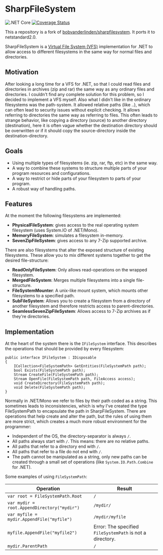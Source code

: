 
# SharpFileSystem
![.NET Core](https://github.com/b3b00/sharpfilesystem/workflows/build/badge.svg)
[![Coverage Status](https://coveralls.io/repos/github/b3b00/sharpfilesystem/badge.svg?branch=master)](https://coveralls.io/github/b3b00/sharpfilesystem?branch=master)

This a repository is a fork of [bobvanderlinden/sharpfilesystem](https://github.com/bobvanderlinden/sharpfilesystem). It ports it to netstandard2.0.

SharpFileSystem is a [Virtual File System (VFS)](http://en.wikipedia.org/wiki/Virtual_file_system) implementation for .NET to allow access to different filesystems in the same way for normal files and directories.

## Motivation

After looking a long time for a VFS for .NET, so that I could read files and directories in archives (zip and rar) the same way as any ordinary files and directories. I couldn't find any complete solution for this problem, so I decided to implement a VFS myself. Also what I didn't like in the ordinary filesystems was the path-system. It allowed relative paths (like ..), which can often lead to security issues without explicit checking. It allows referring to directories the same way as referring to files. This often leads to strange behavior, like copying a directory (source) to another directory (destination), here it is often vague whether the destination directory should be overwritten or if it should copy the source-directory inside the destination-directory.

## Goals

* Using multiple types of filesystems (ie. zip, rar, ftp, etc) in the same way.
* A way to combine these systems to structure multiple parts of your program resources and configurations.
* A way to restrict or hide parts of your filesystem to parts of your program.
* A robust way of handling paths.

## Features

At the moment the following filesystems are implemented:

* **PhysicalFileSystem**: gives access to the real operating system filesystem (uses System.IO of .NET/Mono).
* **MemoryFileSystem**: simulates a filesystem in-memory.
* **SevenZipFileSystem**: gives access to any 7-Zip supported archive.

There are also filesystems that alter the exposed structure of existing filesystems. These allow you to mix different systems together to get the desired file-structure:

* **ReadOnlyFileSystem**: Only allows read-operations on the wrapped filesystem.
* **MergedFileSystem**: Merges multiple filesystems into a single file-structure.
* **FileSystemMounter**: A unix-like mount system, which mounts other filesystems to a specified path.
* **SubFileSystem**: Allows you to create a filesystem from a directory of another filesystem and therefore restricts access to parent-directories.
* **SeamlessSevenZipFileSystem**: Allows access to 7-Zip archives as if they're directories.

## Implementation

At the heart of the system there is the `IFileSystem` interface. This describes the operations that should be provided by every filesystem:

	public interface IFileSystem : IDisposable
	{
		ICollection<FileSystemPath> GetEntities(FileSystemPath path);
		bool Exists(FileSystemPath path);
		Stream CreateFile(FileSystemPath path);
		Stream OpenFile(FileSystemPath path, FileAccess access);
		void CreateDirectory(FileSystemPath path);
		void Delete(FileSystemPath path);
	}

Normally in .NET/Mono we refer to files by their path coded as a string. This sometimes leads to inconsistencies, which is why I've created the type FileSystemPath to encapsulate the path in SharpFileSystem. There are operations that help create and alter the path, but the rules of using them are more strict, which creates a much more robust environment for the programmer:

* Independent of the OS, the directory-separator is always `/`.
* All paths always start with `/`. This means: there are no relative paths.
* All paths that refer to a directory end with `/`.
* All paths that refer to a file do not end with `/`.
* The path cannot be manipulated as a string, only new paths can be created through a small set of operations (like `System.IO.Path.Combine` for .NET).

Some examples of using `FileSystemPath`:

Operation | Result
--- | ---
`var root = FileSystemPath.Root` | `/`
`var mydir = root.AppendDirectory("mydir")` | `/mydir/`
`var myfile = mydir.AppendFile("myfile")` | `/mydir/myfile`
`myfile.AppendFile("myfile2")` | Error: The specified `FileSystemPath` is not a directory.
`mydir.ParentPath` | `/`
